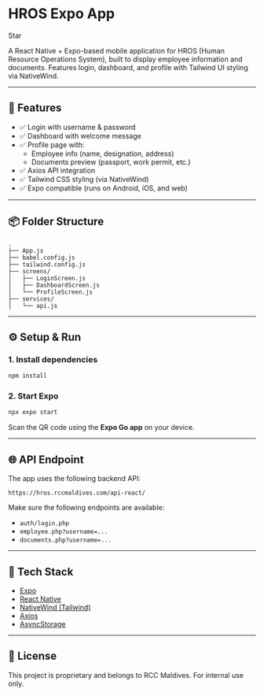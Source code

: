 # HROS Expo App

<!-- Place this tag where you want the button to render. -->
<GitHubButton href="https://github.com/buttons/github-buttons" data-color-scheme="no-preference: dark; light: light; dark: dark;" data-icon="octicon-star" data-size="large" aria-label="Star buttons/github-buttons on GitHub">Star</GitHubButton>

A React Native + Expo-based mobile application for HROS (Human Resource Operations System), built to display employee information and documents. Features login, dashboard, and profile with Tailwind UI styling via NativeWind.

---

## 🚀 Features

- ✅ Login with username & password
- ✅ Dashboard with welcome message
- ✅ Profile page with:
  - Employee info (name, designation, address)
  - Documents preview (passport, work permit, etc.)
- ✅ Axios API integration
- ✅ Tailwind CSS styling (via NativeWind)
- ✅ Expo compatible (runs on Android, iOS, and web)

---

## 📦 Folder Structure

```
.
├── App.js
├── babel.config.js
├── tailwind.config.js
├── screens/
│   ├── LoginScreen.js
│   ├── DashboardScreen.js
│   └── ProfileScreen.js
├── services/
│   └── api.js
```

---

## ⚙️ Setup & Run

### 1. Install dependencies

```bash
npm install
```

### 2. Start Expo

```bash
npx expo start
```

Scan the QR code using the **Expo Go app** on your device.

---

## 🌐 API Endpoint

The app uses the following backend API:

```
https://hros.rccmaldives.com/api-react/
```

Make sure the following endpoints are available:

- `auth/login.php`
- `employee.php?username=...`
- `documents.php?username=...`

---

## 🧩 Tech Stack

- [Expo](https://expo.dev/)
- [React Native](https://reactnative.dev/)
- [NativeWind (Tailwind)](https://www.nativewind.dev/)
- [Axios](https://axios-http.com/)
- [AsyncStorage](https://react-native-async-storage.github.io/async-storage/)

---

## 📄 License

This project is proprietary and belongs to RCC Maldives. For internal use only.
